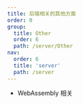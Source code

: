 ```yaml
---
title: 后端相关的其他方面
order: 0
group:
  title: Other
  order: 6
  path: /server/Other
nav:
  order: 6
  title: 'server'
  path: /server
---
```


- WebAssembly 相关
